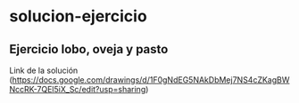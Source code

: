 # solucion-ejercicio
## Ejercicio lobo, oveja y pasto

Link de la solución (https://docs.google.com/drawings/d/1F0gNdEG5NAkDbMej7NS4cZKagBWNccRK-7QEl5iX_Sc/edit?usp=sharing)

